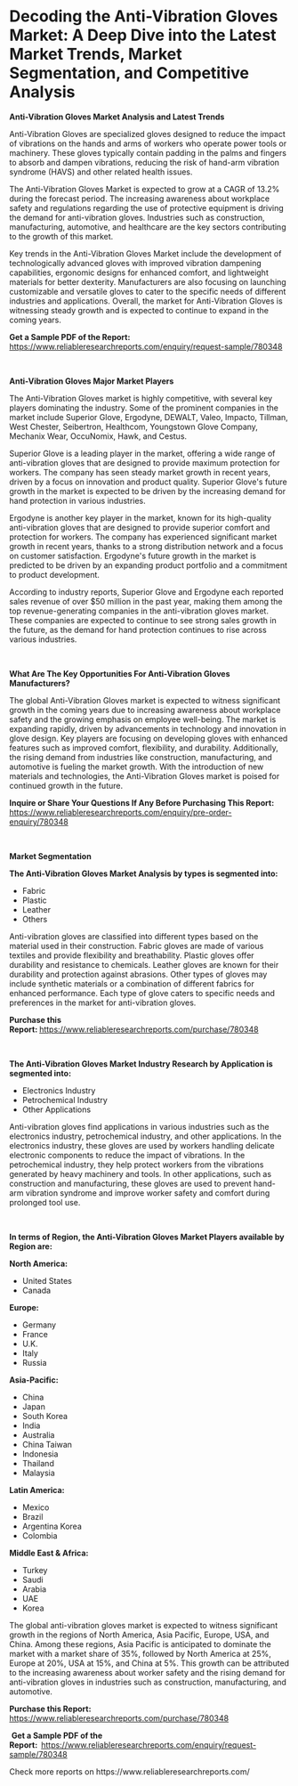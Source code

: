<p><h1>Decoding the Anti-Vibration Gloves Market: A Deep Dive into the Latest Market Trends, Market Segmentation, and Competitive Analysis</h1></p><p><strong>Anti-Vibration Gloves Market Analysis and Latest Trends</strong></p>
<p><p>Anti-Vibration Gloves are specialized gloves designed to reduce the impact of vibrations on the hands and arms of workers who operate power tools or machinery. These gloves typically contain padding in the palms and fingers to absorb and dampen vibrations, reducing the risk of hand-arm vibration syndrome (HAVS) and other related health issues.</p><p>The Anti-Vibration Gloves Market is expected to grow at a CAGR of 13.2% during the forecast period. The increasing awareness about workplace safety and regulations regarding the use of protective equipment is driving the demand for anti-vibration gloves. Industries such as construction, manufacturing, automotive, and healthcare are the key sectors contributing to the growth of this market.</p><p>Key trends in the Anti-Vibration Gloves Market include the development of technologically advanced gloves with improved vibration dampening capabilities, ergonomic designs for enhanced comfort, and lightweight materials for better dexterity. Manufacturers are also focusing on launching customizable and versatile gloves to cater to the specific needs of different industries and applications. Overall, the market for Anti-Vibration Gloves is witnessing steady growth and is expected to continue to expand in the coming years.</p></p>
<p><strong>Get a Sample PDF of the Report:&nbsp;</strong> <a href="https://www.reliableresearchreports.com/enquiry/request-sample/780348">https://www.reliableresearchreports.com/enquiry/request-sample/780348</a></p>
<p>&nbsp;</p>
<p><strong>Anti-Vibration Gloves Major Market Players</strong></p>
<p><p>The Anti-Vibration Gloves market is highly competitive, with several key players dominating the industry. Some of the prominent companies in the market include Superior Glove, Ergodyne, DEWALT, Valeo, Impacto, Tillman, West Chester, Seibertron, Healthcom, Youngstown Glove Company, Mechanix Wear, OccuNomix, Hawk, and Cestus.</p><p>Superior Glove is a leading player in the market, offering a wide range of anti-vibration gloves that are designed to provide maximum protection for workers. The company has seen steady market growth in recent years, driven by a focus on innovation and product quality. Superior Glove's future growth in the market is expected to be driven by the increasing demand for hand protection in various industries.</p><p>Ergodyne is another key player in the market, known for its high-quality anti-vibration gloves that are designed to provide superior comfort and protection for workers. The company has experienced significant market growth in recent years, thanks to a strong distribution network and a focus on customer satisfaction. Ergodyne's future growth in the market is predicted to be driven by an expanding product portfolio and a commitment to product development.</p><p>According to industry reports, Superior Glove and Ergodyne each reported sales revenue of over $50 million in the past year, making them among the top revenue-generating companies in the anti-vibration gloves market. These companies are expected to continue to see strong sales growth in the future, as the demand for hand protection continues to rise across various industries.</p></p>
<p>&nbsp;</p>
<p><strong>What Are The Key Opportunities For Anti-Vibration Gloves Manufacturers?</strong></p>
<p><p>The global Anti-Vibration Gloves market is expected to witness significant growth in the coming years due to increasing awareness about workplace safety and the growing emphasis on employee well-being. The market is expanding rapidly, driven by advancements in technology and innovation in glove design. Key players are focusing on developing gloves with enhanced features such as improved comfort, flexibility, and durability. Additionally, the rising demand from industries like construction, manufacturing, and automotive is fueling the market growth. With the introduction of new materials and technologies, the Anti-Vibration Gloves market is poised for continued growth in the future.</p></p>
<p><strong>Inquire or Share Your Questions If Any Before Purchasing This Report:</strong> <a href="https://www.reliableresearchreports.com/enquiry/pre-order-enquiry/780348">https://www.reliableresearchreports.com/enquiry/pre-order-enquiry/780348</a></p>
<p>&nbsp;</p>
<p><strong>Market Segmentation</strong></p>
<p><strong>The Anti-Vibration Gloves Market Analysis by types is segmented into:</strong></p>
<p><ul><li>Fabric</li><li>Plastic</li><li>Leather</li><li>Others</li></ul></p>
<p><p>Anti-vibration gloves are classified into different types based on the material used in their construction. Fabric gloves are made of various textiles and provide flexibility and breathability. Plastic gloves offer durability and resistance to chemicals. Leather gloves are known for their durability and protection against abrasions. Other types of gloves may include synthetic materials or a combination of different fabrics for enhanced performance. Each type of glove caters to specific needs and preferences in the market for anti-vibration gloves.</p></p>
<p><strong>Purchase this Report:&nbsp;</strong><a href="https://www.reliableresearchreports.com/purchase/780348">https://www.reliableresearchreports.com/purchase/780348</a></p>
<p>&nbsp;</p>
<p><strong>The Anti-Vibration Gloves Market Industry Research by Application is segmented into:</strong></p>
<p><ul><li>Electronics Industry</li><li>Petrochemical Industry</li><li>Other Applications</li></ul></p>
<p><p>Anti-vibration gloves find applications in various industries such as the electronics industry, petrochemical industry, and other applications. In the electronics industry, these gloves are used by workers handling delicate electronic components to reduce the impact of vibrations. In the petrochemical industry, they help protect workers from the vibrations generated by heavy machinery and tools. In other applications, such as construction and manufacturing, these gloves are used to prevent hand-arm vibration syndrome and improve worker safety and comfort during prolonged tool use.</p></p>
<p>&nbsp;</p>
<p><strong>In terms of Region, the Anti-Vibration Gloves Market Players available by Region are:</strong></p>
<p>
    <p> <strong> North America: </strong>
        <ul>
            <li>United States</li>
            <li>Canada</li>
        </ul>
        </p> 
    <p> <strong> Europe: </strong>
        <ul>
            <li>Germany</li>
            <li>France</li>
            <li>U.K.</li>
            <li>Italy</li>
            <li>Russia</li>
        </ul>
        </p> 
    <p> <strong> Asia-Pacific: </strong>
        <ul>
            <li>China</li>
            <li>Japan</li>
            <li>South Korea</li>
            <li>India</li>
            <li>Australia</li>
            <li>China Taiwan</li>
            <li>Indonesia</li>
            <li>Thailand</li>
            <li>Malaysia</li>
        </ul>
        </p> 
    <p> <strong> Latin America: </strong>
        <ul>
            <li>Mexico</li>
            <li>Brazil</li>
            <li>Argentina Korea</li>
            <li>Colombia</li>
        </ul>
        </p> 
    <p> <strong> Middle East & Africa: </strong>
        <ul>
            <li>Turkey</li>
            <li>Saudi</li>
            <li>Arabia</li>
            <li>UAE</li>
            <li>Korea</li>
        </ul>
    </p>
    </p>
<p><p>The global anti-vibration gloves market is expected to witness significant growth in the regions of North America, Asia Pacific, Europe, USA, and China. Among these regions, Asia Pacific is anticipated to dominate the market with a market share of 35%, followed by North America at 25%, Europe at 20%, USA at 15%, and China at 5%. This growth can be attributed to the increasing awareness about worker safety and the rising demand for anti-vibration gloves in industries such as construction, manufacturing, and automotive.</p></p>
<p><strong>Purchase this Report: </strong><a href="https://www.reliableresearchreports.com/purchase/780348">https://www.reliableresearchreports.com/purchase/780348</a></p>
<p>&nbsp;<strong>Get a Sample PDF of the Report:&nbsp;&nbsp;</strong><a href="https://www.reliableresearchreports.com/enquiry/request-sample/780348">https://www.reliableresearchreports.com/enquiry/request-sample/780348</a></p>
<p><strong></strong></p>
<p>Check more reports on https://www.reliableresearchreports.com/</p>